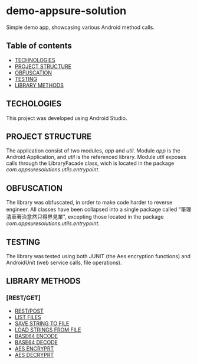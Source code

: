 # demo-appsure-solution
Simple demo app, showcasing various Android method calls.
## Table of contents
* [TECHNOLOGIES](#techologies)
* [PROJECT STRUCTURE](#structure)
* [OBFUSCATION](#obfuscation)
* [TESTING](#testig)
* [LIBRARY METHODS](#library-methods)

## TECHOLOGIES
This project was developed using Android Studio.

## PROJECT STRUCTURE
The application consist of two modules, *app* and *util*.
Module *app* is the Android Application, and *util* is the referenced library.
Module *util* exposes calls through the LibraryFacade class, wich is located in the package *com.appsuresolutions.utils.entrypoint*.

## OBFUSCATION
The library was obfuscated, in order to make code harder to reverse engineer. All classes have been collapsed into a single package called "筆理清車著治意然只得界見業", excepting those located in the package *com.appsuresolutions.utils.entrypoint*.

## TESTING
The library was tested using both JUNIT (the Aes encryption functions) and AndroidUnit (web service calls, file operations).

## LIBRARY METHODS
### [REST/GET]
* [REST/POST](#rest-post)
* [LIST FILES](#list-file)
* [SAVE STRING TO FILE](#save-string-to-file)
* [LOAD STRINGS FROM FILE](#load-string-from-file)
* [BASE64 ENCODE](#base64-encode)
* [BASE64 DECODE](#base64-decode)
* [AES ENCRYPRT](#aes-encrypt-hex-encode)
* [AES DECRYPRT](#aes-encrypt-hex-decode)

